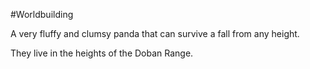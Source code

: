 #Worldbuilding 

A very fluffy and clumsy panda that can survive a fall from any height.

They live in the heights of the Doban Range.